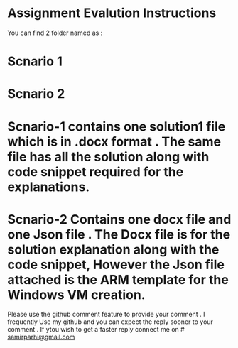 # Assignment Evalution Instructions


You can find 2 folder named as :

# Scnario 1 
# Scnario 2

# Scnario-1 contains one solution1 file which is in .docx format . The same file has all the solution along with code snippet required for the explanations.
# Scnario-2 Contains one docx file and one Json file . The Docx file is for the solution explanation along with the code snippet, However the Json file attached is the ARM template for the Windows VM creation.

Please use the github comment feature to provide your comment .
I frequently Use my github and you can expect the reply sooner to your comment . If ytou wish to get a faster reply connect me on # samirparhi@gmail.com

